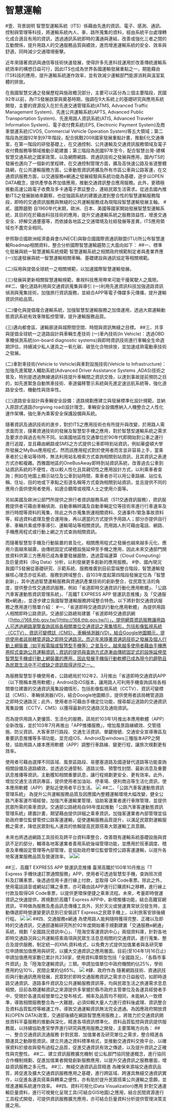 # 智慧運輸
#壹、背景說明
智慧型運輸系統（ITS）係藉由先進的資訊、電子、感測、通訊、控制與管理等科技，將運輸系統內人、車、路所蒐集的資料，經由系統平台處理轉化成合適且有用的資訊，透過通訊系統即時的溝通與連結，改善或強化三者之間的互動關係，提升用路人的交通服務品質與績效，進而增進運輸系統的安全、效率與舒適，同時減少交通環境衝擊。

近年來隨著資訊與通信等技術快速發展，使得許多先進科技運用於改善傳統運輸系統效率的構想日益可行，因此ITS也成為世界各國運輸發展重點之一，期能藉由ITS科技的應用，提升運輸系統運作效率，並有效減少運輸部門能源消耗與溫室氣體的排放。

在我國智慧交通之發展歷程與施政概況部分，主要可以區分為三個主要階段，民國92年以前，為ITS發展啟蒙與奠基時期，強調在9大系統上的基礎研究與應用系統開發，主要的資源投入在於先進交通管理系統(ATMS, Advanced Traffic Management System)、先進公共運輸系統(APTS, Advanced Public Transportation System)、先進用路人資訊系統(ATIS, Advanced Traveler Information System)、電子收付費系統(EPS, Electronic Payment System)及商車營運系統(CVOS, Commercial Vehicle Operation System)等五大領域；第二階段為民國92年到97年階段，配合挑戰2008國家發展重點計畫，推動E化交通專案，在第一階段的研發基礎上，在交通控制、公共運輸及交通資訊服務領域及電子收付費服務等領域推動示範建置；第三階段為民國97年至今，配合智慧台灣-建構智慧交通系統之國家政策，以及網際網路、資通訊技術之發展與應用，國內ITS的發展也邁向了一個新的里程碑，在交通控制管理方面，擴及高快速公路及省道整體路網，在公共運輸服務方面，公車動態資訊將擴及所有市區公車與公路客運，在交通資訊服務方面，以交通服務e網通之發展經驗與系統功能為基礎，逐步以OPEN DATA概念，提供產學各界加值應用，推動交通資訊整合應用服務。此外，更積極推動高速公路電子收費及多卡通電子票証整合，連結民眾生活需求。從過去國內推動ITS之發展脈絡來觀察，也從強調系統的建置過渡到整合性的智慧運輸服務階段，即時的交通資訊服務與無縫的公共運輸服務成為現階段智慧運輸發展主軸。
#貳、國際趨勢
自1960年代末期，歐洲、日本、美國等國家開始發展智慧型運輸系統，其目的在於藉由科技技術的應用，提升交通運輸系統之服務效益性，增進交通安全、紓解交通壅塞等，而依據各地區之交通環境及社經發展等差異，ITS應用領域也不盡完全相同。

參照聯合國歐洲經濟委員會(UNECE)與聯合國國際資通訊聯盟(ITU)所公布智慧運輸Roadmap相關資料，整合分析國際智慧運輸趨勢三大面向如下：
##一、標準化發展與統一智慧運輸系統規範
智慧運輸系統之相關政府規範制定者與產業界應
(一)加速發展與統一智慧運輸相關車輛、基礎建設與通訊協定等相關規範。

(二)採用與提倡全球統一之相關規範，以加速國際智慧運輸發展。

(三)發展與更新相關智慧運輸規範，重視科技應用帶來可能干擾駕駛人之風險。
##二、優化道路利用與交通資訊蒐集與導引
(一)利用先進資訊科技加強道路資訊偵測與蒐集技術，加強旅行資訊服務，並結合APP等電子傳媒多元傳播，提升運輸資訊供給品質。

(二)優化與提倡複合運輸系統，加強智慧型運輸服務之加值運用，透過大眾運輸動態資訊系統有效車隊監控管理，提升運輸服務品質。

(三)邁向都會區、運輸廊道與城際間空間、時間與資訊無縫之目標。
##三、共享與提倡全球統一之道路設計與車輛生產技術
(一)車內技術(In Vehicle)：透過OBD車機偵測系統(on-board diagnostic systems)與即時資訊技術進行車輛全生命週期評估，持續減少私人運具之一氧化碳、碳氫化合物排放，並加速成熟電動車技術之發展。

(二)車對車技術(Vehicle to Vehicle)與車對設施技術(Vehicle to Infrastructure)：加強先進駕駛人輔助系統(Advanced Driver Assistance Systems ,ADAS)技術之普及，特別是透過無線通訊科技提升車輛間之資訊交換，以達到事故提前預防之目的，如先進緊急自動煞車技術、車道偏移警示系統與先進定速巡航系統等，強化道路安全性、機動性與效率性。

(三)道路安全設計與車輛安全設備：道路規劃應建立與發展標準化設計規範，並納入原諒式道路(forgiving road)設計理念，車輛安全設備應納入人機整合之人性化運作架構，強化車內乘客安全保護設備與系統。

隨著資訊及通訊技術的進步，對於ITS之應用技術也有所提升與改變，於用路人需求面而言，隨著資通技術的發展及智慧型手機之應用，對於智慧型運輸系統之需求及要求亦與過去有所不同。如美國地區性交通單位於90年代即開始對公車之運行進行追蹤，並且藉由網路或SMS之方式提供公車即時到站資訊，例如華盛頓大學所發展之MyBus應用程式，然而該應用程式對於使用者而言並非容易上手，當乘車者於公車站等待時，無法利用站名檢索方式查詢相關到站資訊，且其資訊之表達方式亦較複雜。西雅圖地區的OneBusAway即時到站資訊系統，改善過去公車到站資訊系統的不便性，改以較人性化且具親切性之應用設計方式，以利乘車者查詢；例如在地圖上顯示站位及公車到站時間，乘車者亦可以用公車路線、站位名稱、住址、目的地或下車點之街道名稱等方式查詢相關到站資訊，並且提供不同的應用介面供使用者使用，如適合聽障或視障人士之使用介面等。

另如美國及歐洲公部門所提供之旅行者資訊服務系統（511交通資訊服務），資訊服務提供者可藉由車輛偵測、自動車輛辨識及自動車輛定位等技術來進行行車速率及旅行時間等資料的蒐集，除此之外亦蒐集旅運相關資料、交通事件/緊急事故資料等，經過資料處理及整合運用後，再以適當的方式提供予用路人；部分亦提供自行車、車輛共乘或停車導引、運輸場站等相關資訊。而用路人則可藉由電話、網路、手機應用程式或行動上網之方式查詢相關資訊。

而隨著智慧型手機及行動裝置的普及化，相關應用程式之發展也越來越多元化、應用介面越來越廣，由傳統固定式硬體設施延伸至手機之應用，因此未來交通部門開放資料供第三方應用已成為重要發展趨勢，透過雲端運算（Cloud Computing）及巨量資料（Big Data）分析，以利發展更多創新的應用服務。
#參、國內現況
我國ITS發展從基礎研究、示範系統、服務推廣到目前雲端整合階段，智慧運輸發展核心理念亦從系統、服務到跨域整合，自103年度起第四階段發展定位為「智慧創新」，其中透過智慧運輸服務與資通訊產業技術的創新整合，從民眾生活的角度，提供整合性交通資訊服務，例如「省道即時交通資訊行動化應用軟體」、「公路汽車客運動態資訊管理系統」、「高鐵T EXPRESS APP 營運訊息推播」及「交通服務e網通」，並逐步建立我國智慧運輸服務跨域整合特色。以下將針對交通資訊服務之應用進行簡單介紹：
#一、「省道即時交通資訊行動化應用軟體」
為提供用路人相關即時公路資訊，交通部公路總局建置「省道即時交通資訊網（[http://168.thb.gov.tw/](http://168.thb.gov.tw/)）」，提供網頁資訊服務讓用路人可透過網路瀏覽查詢該局各相關單位交通資訊之蒐集情形，包括影像監視系統（CCTV）、資訊可變標誌（CMS）、車輛偵測器(VD)，結合Google地圖顯示，提供使用者該局轄管道路之即時交通路況。而近年來隨著資通訊技術之發展及個人行動上網裝置（如平板電腦或智慧型手機等）之普及化，越來越多使用者藉由手機應用程式查詢公共運輸資訊；資訊的提供與查詢方式逐漸由傳統固定式的設施延伸至智慧型手機或行動上網裝置的應用，因此發展手機版行動軟體已成為現今的趨勢且為民眾生活中不可或缺之資訊取得途徑之一。

為服務智慧型手機使用者，公路總局於102年2、3月推出「省道即時交通資訊APP（以下簡稱本應用軟體）」Android及iOS版本，讓用路人可利用手機查詢該局各相關單位建置的交通資訊蒐集設備情形，包括影像監視系統（CCTV）、資訊可變標誌（CMS）、車輛偵測器(VD)，結合Google地圖顯示，提供使用者該局轄管道路之即時交通路況；此外，使用者亦可藉由手機定位功能，搜尋鄰近道路的交通資訊蒐集設備（CCTV、CMS）以獲得最新的交通路況及通阻資訊。

而為提供用路人更優質、生活化的服務，該局於103年1月推出本應用軟體（APP）全新改版，並於103年7月再推出「APP推播服務」，增加風景路線績效、交管措施、防災資訊、大客車禁行路段、交通生活資訊、單鍵撥號、交通安全宣導專區及重要訊息推播等多項功能，並完成iOS、Android及windows三種版本APP之開發，協助用路人據本應用軟體（APP）調整行車路線、變更行程，讓旅次規劃更有效率。

使用者可藉由選擇不同區域、風景區路段、易壅塞道路及國道替代道路等功能查詢相關設備及道路績效，並透過交通管制、道路災情、預警性封閉、最新消息及重要訊息推播等資訊，主動獲知相關重要訊息，讓行程規劃更安全、更有效率。此外，增加交通生活資訊專區，提供使用者加油站、停車場、便利商店等生活化資訊，使本應用軟體（APP）更貼近使用者平日生活。
![](44.png) 
##二、「公路汽車客運動態資訊管理系統」
為提升公共運輸服務品質及因應國內整體運輸環境大幅改變，健全公路汽車客運市場經營，加強汽車運輸業管理，協助客運業者進行車隊管理，並提供民眾所需的乘車資訊，交通部公路總局自98年度起推動「公路汽車客運動態資訊管理系統」建置計畫，期望藉由提供詳細之乘車資訊，加強客運業者內部管理並協助政府單位監督管控公路客運運輸，促使運輸服務品質提升，以滿足民眾對運輸服務之需求，降低民眾對私人運具的依賴提高民眾搭乘大眾運輸工具意願。

未來也將透過網路工具技術及跨平台資料庫整合，改善既有運輸系統基礎設施與資訊不足的部分，輔導各地客運業者善用系統後端管理功能，並應用於班車調度、稽查及車機設定管理等內部管理，並協助政府單位監督管控公路客運運輸，以提升各地客運業服務品質及營運效率。
![](55.png)![](66.png)

##三、高鐵T EXPRESS APP 營運訊息推播
臺灣高鐵於100年10月推出「T Express 手機快速訂票通關服務」APP，使用者可透過智慧型手機，查詢班次資料及訂購車票，後透過信用卡進行線上付款，並取得 QR Code車票。除此之外，使用電話語音或網站訂購之車票，亦可藉由該APP進行訂購資料之移轉，進行線上付款及取得QR Code車票，以提供更環保便捷之乘車流程。未來，考量即時營運資訊之快速提供，將規劃於高鐵T Express APP中，新增推播功能，結合高鐵官網資訊，平時做為服務及產品訊息傳播工具外，另於天災或營運異常狀況發生時，主動傳遞即時營運變更訊息到已安裝該T Express之民眾手機上，以利旅客安排後續行程。
![](77.png) ![](88.png)
##四、交通服務e網通
為使用路人能夠隨時獲得完整、正確以及即時的交通資訊，交通部運輸研究所於92年度開始著手規劃建置「交通服務e網通」系統，規劃「全國路況資訊中心」、「陸海空客運資訊中心」兩個資料庫，針對各地即時交通路況與公共運輸搭乘兩項與民眾生活息息相關的交通資訊，進行蒐集、整合及提供服務，制定統一的XML資料格式，以免費方式提供加值業者與各研究單位申請做加值應用與研究，以擴大交通資訊之應用層面。目前(至104年1月16日止)申請加值應用家數已累計共238家，使用資料庫類型包括「全國路況」、「各縣市事件資訊」及「陸海空運輸資訊」三類。申請加值單位中政府機關約佔25%，學術應用約佔10%，民間企業約佔65%。
![](99.png)
#肆、政府作為
隨著網路技術、資通訊技術與行動通訊應用發展，民眾對於即時交通服務資訊之需求亦日益殷切，如即時道路交通資訊、道路事件資訊及公共運輸服務資訊等，均與民眾生活之旅運需求息息相關，目前各類運輸資訊之來源提供多掌握於縣市政府主管單位及各運具經營者手中，受限於各運具經營單位之發布格式、頻率及品質均不相同，未能納入一致標準，導致相關服務整合為一大難題，必須仰賴大量人力進行資料後處理、資訊整合及資料品質監控等維運工作，導致交通運輸資訊無法完全透通。為因應政府開放資料(OPEN DATA)政策，交通部後續在網路智慧應用服務上，將致力於交通資訊開放資料平臺服務的推動與深化，精進各項資訊標準化、資料品質監控與資訊提供服務面，以持續協助產官學界進行研究與應用服務之開發，主要策略方向為：
##一、整合交通資訊流通服務
針對民眾、加值業者及研究單位之需求，整合精進各類運具之動靜態資訊，建立共通之資料標準格式，並推動交通資料交換平台，以確保資料於接收與發布過程之品質，促進交通資訊有效之傳遞，以及提升資訊之正確性與完整性。
##二、建立資訊服務擴充機制
從公私部門協同營運概念，進行協同合作機制規劃，促進加值業者開發創新服務應用，以提升交通資訊之服務層面，增益資訊服務之多元性。
##三、無縫交通資訊品質精進
為確保來源端交通資訊品質，將促進及擴大交通資訊服務應用之基礎，進行跨區域、跨運具無縫交通資訊實作，以促進各運具搭乘與轉乘之便性，亦有助於提升民眾搭乘公共運輸之意願，並增進運輸系統運作效率。
##四、資料可視化(Data Visualization)應用
針對交通運輸巨量資料，進行可視覺化呈現工具(可結合GIS地圖)之應用，結合民間資源進行工具程式開發，可提供資訊服務擴充應用，亦可結合巨量資料分析提供管理決策支援之用。


